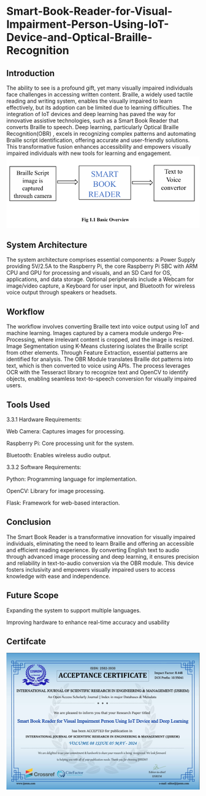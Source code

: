 # Smart-Book-Reader-for-Visual-Impairment-Person-Using-IoT-Device-and-Optical-Braille-Recognition
## Introduction
The ability to see is a profound gift, yet many visually impaired individuals face challenges in accessing written content. Braille, a widely used tactile reading and writing system, enables the visually impaired to learn effectively, but its adoption can be limited due to learning difficulties. The integration of IoT devices and deep learning has paved the way for innovative assistive technologies, such as a Smart Book Reader that converts Braille to speech. Deep learning, particularly Optical Braille Recognition(OBR) , excels in recognizing complex patterns and automating Braille script identification, offering accurate and user-friendly solutions. This transformative fusion enhances accessibility and empowers visually impaired individuals with new tools for learning and engagement.
![image alt](https://github.com/Nikhilm194/Smart-Book-Reader-for-Visual-Impairment-Person-Using-IoT-Device-and-Optical-Braille-Recognition/blob/main/Screenshot%202025-01-08%20192256.png)
## System Architecture 
The system architecture comprises essential components: a Power Supply providing 5V/2.5A to the Raspberry Pi, the core Raspberry Pi SBC with ARM CPU and GPU for processing and visuals, and an SD Card for OS, applications, and data storage. Optional peripherals include a Webcam for image/video capture, a Keyboard for user input, and Bluetooth for wireless voice output through speakers or headsets.
## Workflow
The workflow involves converting Braille text into voice output using IoT and machine learning. Images captured by a camera module undergo Pre-Processing, where irrelevant content is cropped, and the image is resized. Image Segmentation using K-Means clustering isolates the Braille script from other elements. Through Feature Extraction, essential patterns are identified for analysis. The OBR Module translates Braille dot patterns into text, which is then converted to voice using APIs. The process leverages OCR with the Tesseract library to recognize text and OpenCV to identify objects, enabling seamless text-to-speech conversion for visually impaired users.
## Tools Used 
3.3.1 Hardware Requirements:

Web Camera: Captures images for processing.

Raspberry Pi: Core processing unit for the system.

Bluetooth: Enables wireless audio output.

3.3.2 Software Requirements:

Python: Programming language for implementation.

OpenCV: Library for image processing.

Flask: Framework for web-based interaction.
## Conclusion
The Smart Book Reader is a transformative innovation for visually impaired individuals, eliminating the need to learn Braille and offering an accessible and efficient reading experience. By converting English text to audio through advanced image processing and deep learning, it ensures precision and reliability in text-to-audio conversion via the OBR module. This device fosters inclusivity and empowers visually impaired users to access knowledge with ease and independence.
## Future Scope
Expanding the system to support multiple languages.

Improving hardware to enhance real-time accuracy and usability
## Certifcate
![image alt](https://github.com/Nikhilm194/Smart-Book-Reader-for-Visual-Impairment-Person-Using-IoT-Device-and-Optical-Braille-Recognition/blob/main/IJSREM.jpg)
